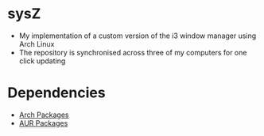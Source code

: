 # sysZ
* My implementation of a custom version of the i3 window manager using Arch Linux
* The repository is synchronised across three of my computers for one click updating

# Dependencies
* [Arch Packages](https://github.com/AnAncientForce/sysZ/blob/main/shell/pacman.sh)
* [AUR Packages](https://github.com/AnAncientForce/sysZ/blob/main/shell/yay.sh)

